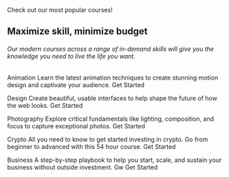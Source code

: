 Check out our most popular courses!
 <h2 class="max-skill-budget">
    Maximize skill, minimize budget
    </h2>
    <h6>
      Our modern courses across a range of in-demand skills will give you the 
      knowledge you need to live the life you want.
    </h6>


  Animation
  Learn the latest animation techniques to create stunning motion 
  design and captivate your audience.
  Get Started

  Design
  Create beautiful, usable interfaces to help shape the future of 
  how the web looks.
  Get Started

  Photography
  Explore critical fundamentals like lighting, composition, and focus 
  to capture exceptional photos.
  Get Started

  Crypto
  All you need to know to get started investing in crypto. Go from beginner 
  to advanced with this 54 hour course.
  Get Started

  Business
  A step-by-step playbook to help you start, scale, and sustain your business 
  without outside investment.
  Gw
  Get Started